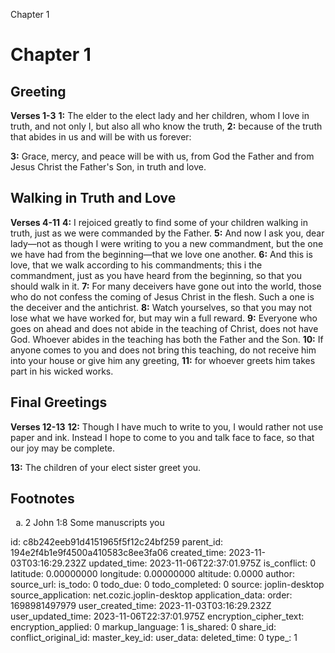 Chapter 1

# Chapter 1

## Greeting

**Verses 1-3**
**1:** The elder to the elect lady and her children, whom I love in truth, and not only I, but also all who know the truth, 
**2:** because of the truth that abides in us and will be with us forever:

**3:** Grace, mercy, and peace will be with us, from God the Father and from Jesus Christ the Father's Son, in truth and love.

## Walking in Truth and Love

**Verses 4-11**
**4:** I rejoiced greatly to find some of your children walking in truth, just as we were commanded by the Father.
**5:** And now I ask you, dear lady—not as though I were writing to you a new commandment, but the one we have had from the beginning—that we love one another.
**6:** And this is love, that we walk according to his commandments; this i the commandment, just as you have heard from the beginning, so that you should walk in it.
**7:** For many deceivers have gone out into the world, those who do not confess the coming of Jesus Christ in the flesh. Such a one is the deceiver and the antichrist.
**8:** Watch yourselves, so that you may not lose what we have worked for, but may win a full reward.
**9:** Everyone who goes on ahead and does not abide in the teaching of Christ, does not have God. Whoever abides in the teaching has both the Father and the Son.
**10:** If anyone comes to you and does not bring this teaching, do not receive him into your house or give him any greeting,
**11:** for whoever greets him takes part in his wicked works.

## Final Greetings

**Verses 12-13**
**12:** Though I have much to write to you, I would rather not use paper and ink. Instead I hope to come to you and talk face to face, so that our joy may be complete.

**13:** The children of your elect sister greet you.

## Footnotes

<ol type='a'>
	<li>2 John 1:8 Some manuscripts you</li>
</ol>


id: c8b242eeb91d4151965f5f12c24bf259
parent_id: 194e2f4b1e9f4500a410583c8ee3fa06
created_time: 2023-11-03T03:16:29.232Z
updated_time: 2023-11-06T22:37:01.975Z
is_conflict: 0
latitude: 0.00000000
longitude: 0.00000000
altitude: 0.0000
author: 
source_url: 
is_todo: 0
todo_due: 0
todo_completed: 0
source: joplin-desktop
source_application: net.cozic.joplin-desktop
application_data: 
order: 1698981497979
user_created_time: 2023-11-03T03:16:29.232Z
user_updated_time: 2023-11-06T22:37:01.975Z
encryption_cipher_text: 
encryption_applied: 0
markup_language: 1
is_shared: 0
share_id: 
conflict_original_id: 
master_key_id: 
user_data: 
deleted_time: 0
type_: 1
